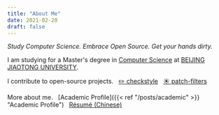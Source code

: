 ```yaml
---
title: "About Me"
date: 2021-02-20
draft: false
---
```


*Study Computer Science. Embrace Open Source. Get your hands dirty.*

I am studying for a Master's degree in [Computer Science](http://scit.bjtu.edu.cn/) at [BEIJING JIAOTONG UNIVERSITY](https://www.bjtu.edu.cn/).

I contribute to open-source projects. &nbsp;
[✏️ checkstyle](https://github.com/checkstyle/checkstyle) &nbsp;
[☀️ patch-filters](https://github.com/checkstyle/patch-filters) &nbsp;

More about me. &nbsp;
[Academic Profile]({{< ref "/posts/academic" >}} "Academic Profile") &nbsp;
[Résumé (Chinese)](./posts/hugh_cv.pdf)